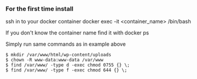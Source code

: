 ### For the first time install

ssh in to your docker container
docker exec -it <container_name> /bin/bash

If you don't know the container name find it with
docker ps

Simply run same commands as in example above
```$ mkdir /var/www/html/wp-content/plugins
$ mkdir /var/www/html/wp-content/uploads
$ chown -R www-data:www-data /var/www
$ find /var/www/ -type d -exec chmod 0755 {} \;
$ find /var/www/ -type f -exec chmod 644 {} \;
```